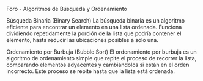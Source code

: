 Foro - Algoritmos de Búsqueda y Ordenamiento

Búsqueda Binaria (Binary Search)
La búsqueda binaria es un algoritmo eficiente para encontrar un elemento en una lista ordenada. Funciona dividiendo repetidamente la porción de la lista que podría contener el elemento, hasta reducir las ubicaciones posibles a solo una.

Ordenamiento por Burbuja (Bubble Sort)
El ordenamiento por burbuja es un algoritmo de ordenamiento simple que repite el proceso de recorrer la lista, comparando elementos adyacentes y cambiándolos si están en el orden incorrecto. Este proceso se repite hasta que la lista está ordenada.
